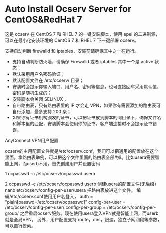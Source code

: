 Auto Install Ocserv Server for CentOS&RedHat 7
=======================================
这是 ocserv 在 CentOS 7 和 RHEL 7 的一键安装脚本，使用 epel 的二进制源，可以在最小化安装环境的 CentOS 7 和 RHEL 7 下一键部署 ocserv。

支持自动判断 firewalld 和 iptables，安装前请确保其中之一在运行。

* 支持自动判断防火墙，请确保 Firewalld 或者 iptables 其中一个是 active 状态；
* 默认采用用户名密码验证；
* 默认配置文件在 /etc/ocserv/ 目录；
* 安装时会提示你输入端口、用户名、密码等信息，也可直接回车采用默认值，密码是随机生成的；
* 安装脚本会关闭 SELINUX；
* 自带路由表，只有路由表里的 IP 才会走 VPN，如果你有需要添加的路由表可自行添加，最多支持 200 条；
* 如果你有证书机构颁发的证书，可以把证书放到脚本的同目录下，确保文件名和脚本里的匹配，安装脚本会使用你的证书，客户端连接时不会提示证书错误。


AnyConnect VPN用户配置

ocserv的主用配置文件就是/etc/ocserv.conf，我们可以把通用的配置放在这个里面。拿路由表举例，可以把这个文件里面的路由表全部#掉。比如usera需要智能上网，而userb不用，首先创建用户并设置密码

1 ocpasswd -c /etc/ocserv/ocpasswd usera

2 ocpasswd -c /etc/ocserv/ocpasswd userb
创建usera的配置文件(无后缀）
nano etc/ocserv/config-per-user/usera
把路由表放进这个文件。
编辑/etc/ocserv.conf使用用户名登入，
auth = "plain[passwd=/etc/ocserv/ocpasswd]"
config-per-user = /etc/ocserv/config-per-user/
config-per-group = /etc/ocserv/config-per-group/
之后重启ocserv服务。现在使用usera登入VPN就是智能上网，而userb就是全局VPN。
另外，用户配置支持 route，dns，限速，独立子网网段等参数，可以自行摸索。
